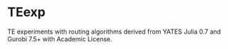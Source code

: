 # TEexp
TE experiments with routing algorithms derived from YATES
Julia 0.7 and Gurobi 7.5+ with Academic License.
